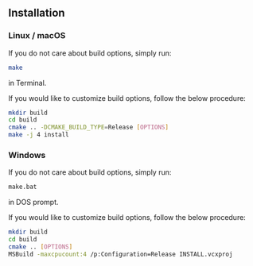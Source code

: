 Installation
------------

### Linux / macOS

If you do not care about build options, simply run:
```sh
make
```
in Terminal.

If you would like to customize build options, follow the below procedure:
```sh
mkdir build
cd build
cmake .. -DCMAKE_BUILD_TYPE=Release [OPTIONS]
make -j 4 install
```

### Windows

If you do not care about build options, simply run:
```sh
make.bat
```
in DOS prompt.

If you would like to customize build options, follow the below procedure:
```sh
mkdir build
cd build
cmake .. [OPTIONS]
MSBuild -maxcpucount:4 /p:Configuration=Release INSTALL.vcxproj
```
